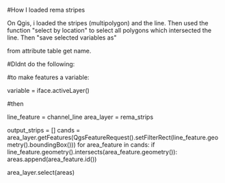 #How I loaded rema stripes 

On Qgis, i loaded the stripes (multipolygon) and the line.
Then used the function "select by location" to select all polygons which intersected the line. Then "save selected variables as"

from attribute table get name.


#DIdnt do the following:

#to make features a variable:

variable = iface.activeLayer()

#then

line_feature = channel_line
area_layer = rema_strips

output_strips = []
cands = area_layer.getFeatures(QgsFeatureRequest().setFilterRect(line_feature.geometry().boundingBox()))
for area_feature in cands:
    if line_feature.geometry().intersects(area_feature.geometry()):
        areas.append(area_feature.id())

area_layer.select(areas)
